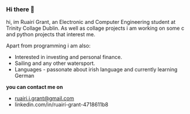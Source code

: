 ### Hi there 👋

hi, im Ruairí Grant, an Electronic and Computer Engineering student at Trinity Collage Dublin. As well as collage projects i am working on some c and python projects that interest me.

Apart from programming i am also:
* Interested in investing and personal finance.
* Sailing and any other watersport.
* Languages - passonate about irish language and currently learning German

**you can contact me on**
- ruairi.j.grant@gmail.com
- linkedin.com/in/ruairí-grant-4718611b8

<!--
**Ruairi-Grant/Ruairi-Grant** is a ✨ _special_ ✨ repository because its `README.md` (this file) appears on your GitHub profile.

Here are some ideas to get you started:

- 🔭 I’m currently working on ...
- 🌱 I’m currently learning ...
- 👯 I’m looking to collaborate on ...
- 🤔 I’m looking for help with ...
- 💬 Ask me about ...
- 📫 How to reach me: ...
- 😄 Pronouns: ...
- ⚡ Fun fact: ...
-->
